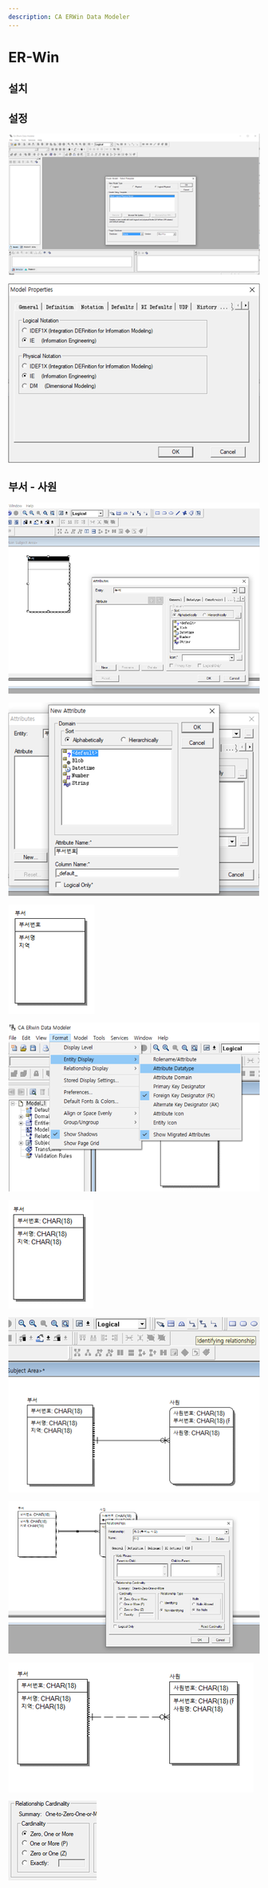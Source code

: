 ```yaml
---
description: CA ERWin Data Modeler
---
```


# ER-Win

## 설치

## 설정

![](../../.gitbook/assets/w.png)

![](../../.gitbook/assets/e.png)

## 부서 - 사원

![](../../.gitbook/assets/r.png)

![](../../.gitbook/assets/t.png)

![](../../.gitbook/assets/y.png)



![](../../.gitbook/assets/u.png)

![](../../.gitbook/assets/i.png)

![](../../.gitbook/assets/o.png)

![](../../.gitbook/assets/p.png)

![](../../.gitbook/assets/.png%20%282%29.png)

![](../../.gitbook/assets/.png%20%281%29.png)

